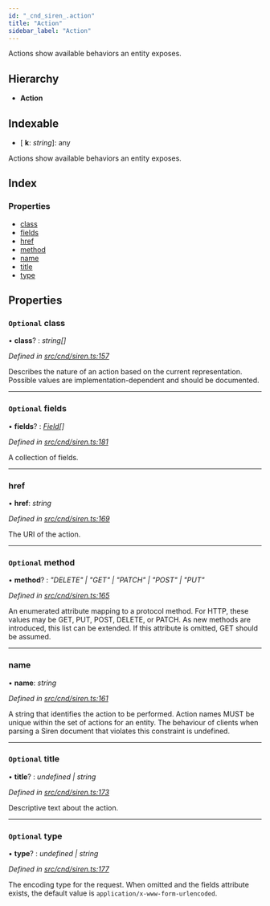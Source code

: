 ```yaml
---
id: "_cnd_siren_.action"
title: "Action"
sidebar_label: "Action"
---
```


Actions show available behaviors an entity exposes.

## Hierarchy

* **Action**

## Indexable

* \[ **k**: *string*\]: any

Actions show available behaviors an entity exposes.

## Index

### Properties

* [class](_cnd_siren_.action.md#optional-class)
* [fields](_cnd_siren_.action.md#optional-fields)
* [href](_cnd_siren_.action.md#href)
* [method](_cnd_siren_.action.md#optional-method)
* [name](_cnd_siren_.action.md#name)
* [title](_cnd_siren_.action.md#optional-title)
* [type](_cnd_siren_.action.md#optional-type)

## Properties

### `Optional` class

• **class**? : *string[]*

*Defined in [src/cnd/siren.ts:157](https://github.com/comit-network/comit-js-sdk/blob/a4cf34a/src/cnd/siren.ts#L157)*

Describes the nature of an action based on the current representation. Possible values are implementation-dependent and should be documented.

___

### `Optional` fields

• **fields**? : *[Field](_cnd_siren_.field.md)[]*

*Defined in [src/cnd/siren.ts:181](https://github.com/comit-network/comit-js-sdk/blob/a4cf34a/src/cnd/siren.ts#L181)*

A collection of fields.

___

###  href

• **href**: *string*

*Defined in [src/cnd/siren.ts:169](https://github.com/comit-network/comit-js-sdk/blob/a4cf34a/src/cnd/siren.ts#L169)*

The URI of the action.

___

### `Optional` method

• **method**? : *"DELETE" | "GET" | "PATCH" | "POST" | "PUT"*

*Defined in [src/cnd/siren.ts:165](https://github.com/comit-network/comit-js-sdk/blob/a4cf34a/src/cnd/siren.ts#L165)*

An enumerated attribute mapping to a protocol method. For HTTP, these values may be GET, PUT, POST, DELETE, or PATCH. As new methods are introduced, this list can be extended. If this attribute is omitted, GET should be assumed.

___

###  name

• **name**: *string*

*Defined in [src/cnd/siren.ts:161](https://github.com/comit-network/comit-js-sdk/blob/a4cf34a/src/cnd/siren.ts#L161)*

A string that identifies the action to be performed. Action names MUST be unique within the set of actions for an entity. The behaviour of clients when parsing a Siren document that violates this constraint is undefined.

___

### `Optional` title

• **title**? : *undefined | string*

*Defined in [src/cnd/siren.ts:173](https://github.com/comit-network/comit-js-sdk/blob/a4cf34a/src/cnd/siren.ts#L173)*

Descriptive text about the action.

___

### `Optional` type

• **type**? : *undefined | string*

*Defined in [src/cnd/siren.ts:177](https://github.com/comit-network/comit-js-sdk/blob/a4cf34a/src/cnd/siren.ts#L177)*

The encoding type for the request. When omitted and the fields attribute exists, the default value is `application/x-www-form-urlencoded`.
